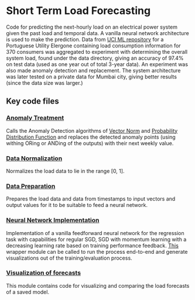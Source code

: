# Short Term Load Forecasting

Code for predicting the next-hourly load on an electrical power system given the past load and temporal data.
A vanilla neural network architecture is used to make the prediction.
Data from [UCI ML repository](https://archive.ics.uci.edu/ml/index.php) for a Portuguese Utility Elergone containing load consumption information for 370 consumers was aggregated to experiment with determining the overall system load, found under the data directory, giving an accuracy of 97.4% on test data (used as one year out of total 3-year data). An experiment was also made anomaly detection and replacement.
The system architecture was later tested on a private data for Mumbai city, giving better results (since the data size was larger.)

## Key code files 

### [Anomaly Treatment](https://github.com/sagarsj42/short-term-load-forecasting/blob/master/load-based-models/anomaly_treatment_sts.py)
Calls the Anomaly Detection algorithms of [Vector Norm](https://github.com/sagarsj42/short-term-load-forecasting/blob/master/load-based-models/vector_norm.py) and [Probability Distribution Function](https://github.com/sagarsj42/short-term-load-forecasting/blob/master/load-based-models/probability_distribution_function.py) and replaces the detected anomaly points (using withing ORing or ANDing of the outputs) with their next weekly value.

### [Data Normalization](https://github.com/sagarsj42/short-term-load-forecasting/blob/master/load-based-models/normalize-loads.py)
Normalizes the load data to lie in the range \[0, 1\].

### [Data Preparation](https://github.com/sagarsj42/short-term-load-forecasting/blob/master/load-based-models/prep_data.py)
Prepares the load data and data from timestamps to input vectors and output values for it to be suitable to feed a neural network.

### [Neural Network Implementation](https://github.com/sagarsj42/short-term-load-forecasting/blob/master/load-based-models/feed_back.py)
Implementation of a vanilla feedforward neural network for the regression task with capabilities for regular SGD, SGD with momentum learning with a decreasing learning rate based on training performance feedback. [This](https://github.com/sagarsj42/short-term-load-forecasting/blob/master/load-based-models/visualize_session.py) wrapper module can be called to run the process end-to-end and generate visualizations out of the training/evaluation process.

### [Visualization of forecasts](https://github.com/sagarsj42/short-term-load-forecasting/blob/master/load-based-models/visualize_forecast.py)
This module contains code for visualizing and comparing the load forecasts of a saved model.
